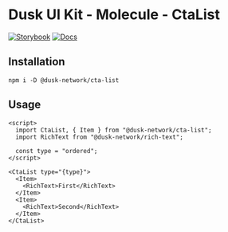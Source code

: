 # Dusk UI Kit - Molecule - CtaList

[![Storybook](https://img.shields.io/badge/Storybook-Component_Playground-%23FF4785?style=flat&logo=storybook)](https://dusk-network.github.io/dusk-ui-kit/?path=/story/components-atoms-cta-list)
[![Docs](https://img.shields.io/badge/Documentation-%235E35CF?style=flat)](https://dusk-network.github.io/dusk-ui-kit/docs/components/atoms/cta-list)

## Installation

```
npm i -D @dusk-network/cta-list
```

## Usage

<!-- MARKDOWN-AUTO-DOCS:START (CODE:src=../../../examples/src/molecules/cta-list/CtaList_01.svelte) -->
<!-- The below code snippet is automatically added from ../../../examples/src/molecules/cta-list/CtaList_01.svelte -->
```svelte
<script>
  import CtaList, { Item } from "@dusk-network/cta-list";
  import RichText from "@dusk-network/rich-text";

  const type = "ordered";
</script>

<CtaList type="{type}">
  <Item>
    <RichText>First</RichText>
  </Item>
  <Item>
    <RichText>Second</RichText>
  </Item>
</CtaList>
```
<!-- MARKDOWN-AUTO-DOCS:END -->

